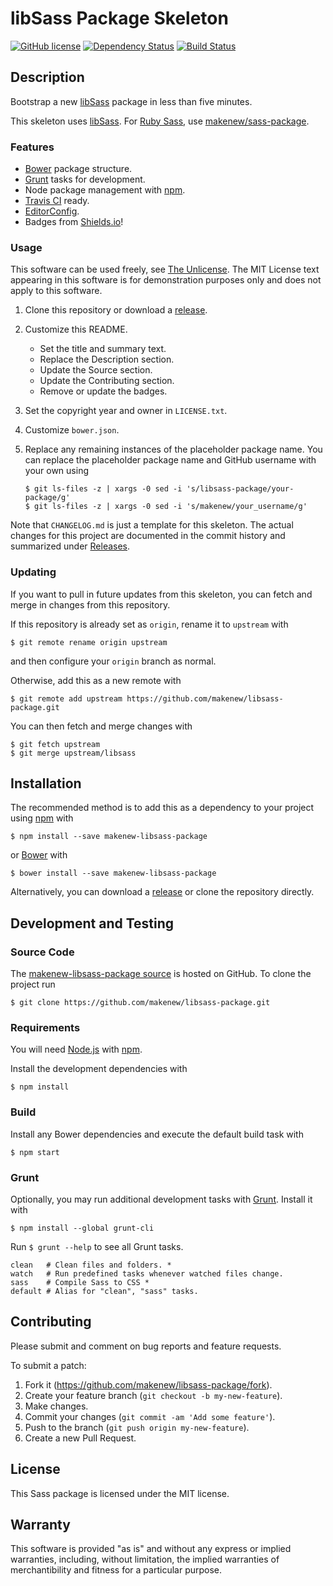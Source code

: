 # libSass Package Skeleton

<!--
[![npm](https://img.shields.io/npm/v/makenew-libsass-package.svg)](https://www.npmjs.com/package/makenew-libsass-package)
-->
<!--
[![Bower](https://img.shields.io/bower/v/makenew-libsass-package.svg)](http://bower.io/search/?q=makenew-libsass-package)
-->
[![GitHub license](https://img.shields.io/github/license/makenew/libsass-package.svg)](./LICENSE.txt)
[![Dependency Status](https://img.shields.io/gemnasium/makenew/libsass-package.svg)](https://gemnasium.com/makenew/libsass-package)
[![Build Status](https://img.shields.io/travis/makenew/libsass-package.svg)](https://travis-ci.org/makenew/libsass-package)

## Description

Bootstrap a new [libSass] package in less than five minutes.

This skeleton uses [libSass].
For [Ruby Sass][Sass], use [makenew/sass-package].

[libSass]: http://libsass.org/
[makenew/sass-package]: https://github.com/makenew/sass-package
[Sass]: http://sass-lang.com/

### Features

* [Bower] package structure.
* [Grunt] tasks for development.
* Node package management with [npm].
* [Travis CI] ready.
* [EditorConfig].
* Badges from [Shields.io]!

[Bundler]: http://bundler.io/
[EditorConfig]: http://editorconfig.org/
[Grunt]: http://gruntjs.com/
[npm]: https://www.npmjs.com/
[Shields.io]: http://shields.io/
[Travis CI]: https://travis-ci.org/

### Usage

This software can be used freely, see [The Unlicense].
The MIT License text appearing in this software is for
demonstration purposes only and does not apply to this software.

1. Clone this repository or download a [release][Releases].

2. Customize this README.
   - Set the title and summary text.
   - Replace the Description section.
   - Update the Source section.
   - Update the Contributing section.
   - Remove or update the badges.

3. Set the copyright year and owner in `LICENSE.txt`.

4. Customize `bower.json`.

5. Replace any remaining instances of the placeholder package name.
   You can replace the placeholder package name and GitHub username
   with your own using

   ```
   $ git ls-files -z | xargs -0 sed -i 's/libsass-package/your-package/g'
   $ git ls-files -z | xargs -0 sed -i 's/makenew/your_username/g'
   ```

Note that `CHANGELOG.md` is just a template for this skeleton.
The actual changes for this project are documented in the commit history
and summarized under [Releases].

[Releases]: https://github.com/makenew/libsass-package/releases
[The Unlicense]: http://unlicense.org/UNLICENSE

### Updating

If you want to pull in future updates from this skeleton,
you can fetch and merge in changes from this repository.

If this repository is already set as `origin`,
rename it to `upstream` with

```
$ git remote rename origin upstream
```

and then configure your `origin` branch as normal.

Otherwise, add this as a new remote with

```
$ git remote add upstream https://github.com/makenew/libsass-package.git
```

You can then fetch and merge changes with

```
$ git fetch upstream
$ git merge upstream/libsass
```

## Installation

The recommended method is to add this as a dependency
to your project using [npm] with

```
$ npm install --save makenew-libsass-package
```

or [Bower] with

```
$ bower install --save makenew-libsass-package
```

Alternatively, you can download a [release][Releases]
or clone the repository directly.

[Bower]: http://bower.io/
[npm]: https://www.npmjs.com/
[Releases]: https://github.com/makenew/libsass-package/releases

## Development and Testing

### Source Code

The [makenew-libsass-package source] is hosted on GitHub.
To clone the project run

```
$ git clone https://github.com/makenew/libsass-package.git
```

[makenew-libsass-package source]: https://github.com/makenew/libsass-package

### Requirements

You will need [Node.js] with [npm].

Install the development dependencies with

```
$ npm install
```

[Node.js]: https://nodejs.org/

### Build

Install any Bower dependencies and execute the default build task with

```
$ npm start
```

### Grunt

Optionally, you may run additional development tasks with [Grunt].
Install it with

```
$ npm install --global grunt-cli
```

Run `$ grunt --help` to see all Grunt tasks.

```
clean   # Clean files and folders. *
watch   # Run predefined tasks whenever watched files change.
sass    # Compile Sass to CSS *
default # Alias for "clean", "sass" tasks.
```

[Grunt]: http://gruntjs.com/

## Contributing

Please submit and comment on bug reports and feature requests.

To submit a patch:

1. Fork it (https://github.com/makenew/libsass-package/fork).
2. Create your feature branch (`git checkout -b my-new-feature`).
3. Make changes.
4. Commit your changes (`git commit -am 'Add some feature'`).
5. Push to the branch (`git push origin my-new-feature`).
6. Create a new Pull Request.

## License

This Sass package is licensed under the MIT license.

## Warranty

This software is provided "as is" and without any express or
implied warranties, including, without limitation, the implied
warranties of merchantibility and fitness for a particular
purpose.
